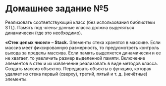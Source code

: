 # Домашнее задание №5
Реализовать соответствующий класс (без использования библиотеки STL). Память под
члены-данные класса должна выделяться динамически (где это необходимо).

**«Стек целых чисел» – Stack.** Элементы стека хранятся в массиве. Если массив
меет фиксированную размерность, то предусмотреть контроль выхода за пределы
массива. Если память выделяется динамически и ее не хватает, то увеличить размер
выделенной памяти. Включение элементов в стек и их извлечение реализовать в виде
методов класса. Создать массив объектов. Передавать объекты в функцию, которая
удаляет из стека первый (сверху), третий, пятый и т. д. (нечётные) элементы.